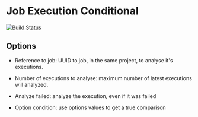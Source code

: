 
# Job Execution Conditional

[![Build Status](https://travis-ci.org/auto1st/job-execution-conditional.svg?branch=master)](https://travis-ci.org/auto1st/job-execution-conditional)

## Options

* Reference to job: UUID to job, in the same project, to analyse it's executions.

* Number of executions to analyse: maximum number of latest executions will analyzed.

* Analyze failed: analyze the execution, even if it was failed

* Option condition: use options values to get a true comparison
 


